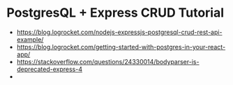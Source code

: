 # PostgresQL + Express CRUD Tutorial

- https://blog.logrocket.com/nodejs-expressjs-postgresql-crud-rest-api-example/
- https://blog.logrocket.com/getting-started-with-postgres-in-your-react-app/
- https://stackoverflow.com/questions/24330014/bodyparser-is-deprecated-express-4
- 